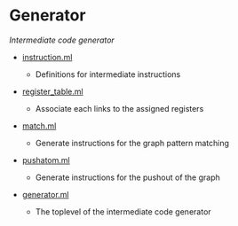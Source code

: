 # Generator
_Intermediate code generator_


- [instruction.ml](instruction.ml)
  - Definitions for intermediate instructions

- [register_table.ml](register_table.ml)
  - Associate each links to the assigned registers

- [match.ml](match.ml)
  - Generate instructions for the graph pattern matching

- [pushatom.ml](pushatom.ml)
  - Generate instructions for the pushout of the graph

- [generator.ml](generator.ml)
  - The toplevel of the intermediate code generator


